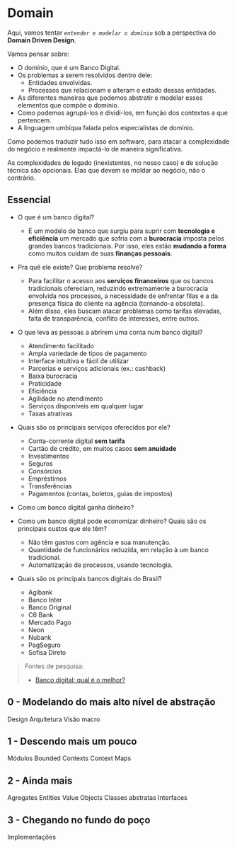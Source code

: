 # Domain

Aqui, vamos tentar *`entender e modelar o domínio`* sob a perspectiva do **Domain Driven Design**.

Vamos pensar sobre:
- O domínio, que é um Banco Digital.
- Os problemas a serem resolvidos dentro dele:
    - Entidades envolvidas.
    - Processos que relacionam e alteram o estado dessas entidades.
- As diferentes maneiras que podemos abstratir e modelar esses elementos que compõe o domínio.
- Como podemos agrupá-los e dividí-los, em função dos contextos a que pertencem.
- A linguagem umbíqua falada pelos especialistas de domínio.

Como podemos traduzir tudo isso em software, para atacar a complexidade do negócio e realmente impactá-lo de maneira significativa.

As complexidades de legado (inexistentes, no nosso caso) e de solução técnica são opcionais. Elas que devem se moldar ao negócio, não o contrário.

## Essencial
- O que é um banco digital?
    - É um modelo de banco que surgiu para suprir com **tecnologia e eficiência** um mercado que sofria com a **burocracia** imposta pelos grandes bancos tradicionais. Por isso, eles estão **mudando a forma** como muitos cuidam de suas **finanças pessoais**.

- Pra quê ele existe? Que problema resolve?
    - Para facilitar o acesso aos **serviços financeiros** que os bancos tradicionais ofereciam, reduzindo extremamente a burocracia envolvida nos processos, a necessidade de enfrentar filas e a da presença física do cliente na agência (tornando-a obsoleta).
    - Além disso, eles buscam atacar problemas como tarifas elevadas, falta de transparência, conflito de interesses, entre outros.

- O que leva as pessoas a abrirem uma conta num banco digital?
    - Atendimento facilitado
    - Ampla variedade de tipos de pagamento
    - Interface intuitiva e fácil de utilizar
    - Parcerias e serviços adicionais (ex.: cashback)
    - Baixa burocracia
    - Praticidade
    - Eficiência
    - Agilidade no atendimento
    - Serviços disponíveis em qualquer lugar
    - Taxas atrativas

- Quais são os principais serviços oferecidos por ele?
    - Conta-corrente digital **sem tarifa**
    - Cartão de crédito, em muitos casos **sem anuidade**
    - Investimentos
    - Seguros
    - Consórcios
    - Empréstimos
    - Transferências
    - Pagamentos (contas, boletos, guias de impostos)

- Como um banco digital ganha dinheiro?

- Como um banco digital pode economizar dinheiro? Quais são os principais custos que ele têm?
    - Não têm gastos com agência e sua manutenção.
    - Quantidade de funcionários reduzida, em relação à um banco tradicional.
    - Automatização de processos, usando tecnologia.

- Quais são os principais bancos digitais do Brasil?
    - Agibank
    - Banco Inter
    - Banco Original
    - C6 Bank
    - Mercado Pago
    - Neon
    - Nubank
    - PagSeguro
    - Sofisa Direto

> Fontes de pesquisa:
> - [Banco digital: qual é o melhor?](https://blog.magnetis.com.br/bancos-digitais/)

## 0 - Modelando do mais alto nível de abstração

Design
Arquitetura
Visão macro

## 1 - Descendo mais um pouco

Módulos
Bounded Contexts
Context Maps

## 2 - Ainda mais

Agregates
Entities
Value Objects
Classes abstratas
Interfaces

## 3 - Chegando no fundo do poço

Implementações
